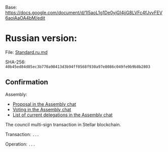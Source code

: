Base: https://docs.google.com/document/d/1l5aoL1g1De0yjGI4jjG8LVFc4fJvvFEV6aoiAaOA4bM/edit

Russian version:
================

File: [Standard.ru.md](Standard.ru.md)

SHA-256: `40b45ed84d85ec3b770a90413d3b94ff0568f930a97e8086c049fe9b9b8b2803`

Confirmation
------------

Assembly:

- [Proposal in the Assembly chat](https://t.me/c/1892843127/3053)
- [Voting in the Assembly chat](https://t.me/c/1892843127/3054)
- [List of current delegations in the Assembly chat](https://t.me/c/1892843127/3069)

The council multi-sign transaction in Stellar blockchain.

Transaction: `...`

Operation: `...`


